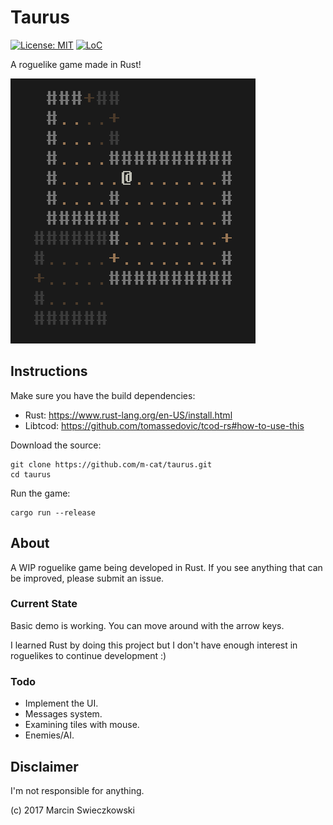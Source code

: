 # Taurus

[![License: MIT](https://img.shields.io/badge/License-MIT-yellow.svg)](https://opensource.org/licenses/MIT) [![LoC](https://tokei.rs/b1/github/m-cat/taurus)](https://github.com/m-cat/taurus)

A roguelike game made in Rust!

![Descent](https://github.com/m-cat/taurus/blob/master/screenshot.png)

## Instructions

Make sure you have the build dependencies:

* Rust: https://www.rust-lang.org/en-US/install.html
* Libtcod: https://github.com/tomassedovic/tcod-rs#how-to-use-this

Download the source:

```
git clone https://github.com/m-cat/taurus.git
cd taurus
```

Run the game:

```
cargo run --release
```

## About

A WIP roguelike game being developed in Rust. If you see anything that can be improved, please submit an issue.

### Current State

Basic demo is working. You can move around with the arrow keys.

I learned Rust by doing this project but I don't have enough interest in roguelikes to continue development :)

### Todo

* Implement the UI. 
* Messages system.
* Examining tiles with mouse.
* Enemies/AI.

## Disclaimer

I'm not responsible for anything.

(c) 2017 Marcin Swieczkowski
